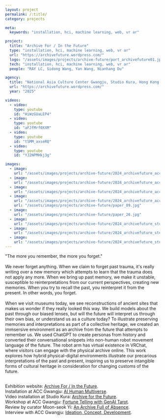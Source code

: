 ```yaml
---
layout: project
permalink: /:title/
category: projects

meta:
  keywords: "installation, hci, machine learning, web, vr ar"

project:
  title: "Archive For / In the Future"
  type: "installation, hci, machine learning, web, vr ar"
  url: "https://archivefuture.wordpress.com/"
  logo: "/assets/images/projects/archive-future/port_archivefuture01.jpg"
  tech: "installation, hci, machine learning, web, vr ar"
  people: "RAY LC, Sidong Wang, Yan Wang, Nianhang Du"

agency:
  title: "National Asia Culture Center Gwangju, Studio Kura, Hong Kong Arts Development Council, ISEA"
  url: "https://archivefuture.wordpress.com/"
  year: "2025"

videos:
  - video:
    type: youtube
    id: "HiWzGUaLEP4"
  - video:
    type: youtube
    id: "aFJfMrf0XXM"
  - video:
    type: youtube
    id: "tSMM_axseRQ"
  - video:
    type: youtube
    id: "YJ2NPMHkj3g"

images:
  - image:
    url: "/assets/images/projects/archive-future/2024_archivefuture_acc-30.jpg"
  - image:
    url: "/assets/images/projects/archive-future/2024_archivefuture_acc-02.jpg"
  - image:
    url: "/assets/images/projects/archive-future/2024_archivefuture_acc-52.jpg"
  - image:
    url: "/assets/images/projects/archive-future/2024_archivefuture_acc-60.jpg"
    url: "/assets/images/projects/archive-future/paper_09.jpg"
  - image:
    url: "/assets/images/projects/archive-future/paper_26.jpg"
  - image:
    url: "/assets/images/projects/archive-future/2024_archivefuture_studiokura-30.jpg"
  - image:
    url: "/assets/images/projects/archive-future/2024_archivefuture_studiokura-44.jpg"
  - image:
    url: "/assets/images/projects/archive-future/2024_archivefuture_studiokura-33.jpg"
---
```

<p>
"The more you remember, the more you forget."<br><br>
We never forget anything. When we claim to forget past trauma, it's really writing over a new memory which attempts to learn that the trauma does not apply any more. When we bring up past memory, we make it unstable, susceptible to reinterpretations from our current perspectives, creating new memories. When you try to recall the past, you reinterpret it from the present. In other words, you forget.<br><br>
When we visit museums today, we see reconstructions of ancient sites that makes us wonder if they really looked this way. We build models about the past through our biased lenses, but will the future will interpret us through their own bias, or understand us as a culture today? To illustrate preserving memories and interpretations as part of a collective heritage, we created an immsersive environment as an archive from the future that attempts to remember us. We used ChatGPT to create personas from history and converted their conversational snippets into non-human robot movement language of the future. The robot arm has virtual existence in VRChat, where visitors can engage with the physical archive online. This work explores how hybrid physical-digital environments illustrate our precarious interpretations of the past and present, inspiring us to preserve intangible forms of cultural heritage in consideration for changing customs of the future.<br><br>

Exhibition website: <a href="https://archivefuture.wordpress.com/"><u>Archive For / In the Future</u></a>.<br>
Installation at ACC Gwangju: <a href="https://www.acc.go.kr/main/event.do?PID=0302&action=Read&bnkey=EM_0000007929"><u>AI Human Multiverse</u></a>.<br>
Video installation at Studio Kura: <a href="https://youtu.be/E5QK3B7mHXc"><u>Archive for the Future</u></a>.<br>
Workshop at ACC Gwangju: <a href="https://www.acc.go.kr/main/event.do?PID=0302&action=Read&bnkey=EM_0000007943"><u>Fortune Telling with GenAI Tarot</u></a>.<br>
Review by curator Moon-seok Yi: <a href="https://archivefuture.wordpress.com/review-eng/"><u>An Archive Full of Absence</u></a>.<br>
Interview with ACC Gwangju: <a href="https://youtu.be/aFJfMrf0XXM"><u>Ideation, Concept, Development</u></a>.
</p>
